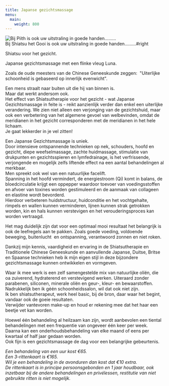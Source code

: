 ```yaml
---
title: Japanse gezichtsmassage
menu:
  main:
    weight: 800
---
```

![Bij Piith is ook uw uitstraling in goede handen………](http://piith.nl/wp-content/uploads/2013/04/480026_359882404123036_489748388_n-225x300.jpg#right)  
Bij Shiatsu het Gooi is ook uw uitstraling in goede handen………#right

Shiatsu voor het gezicht.

Japanse gezichtsmassage met een flinke vleug Luna.

Zoals de oude meesters van de Chinese Geneeskunde zeggen:  "Uiterlijke schoonheid is gebaseerd op innerlijk evenwicht".

Een mens straalt naar buiten uit die hij van binnen is.  
 Maar dat werkt andersom ook.  
 Het effect van Shiatsutherapie voor het gezicht - wat Japanse Gezichtsmassage in feite is - reikt aanzienlijk verder dan enkel een uiterlijke verandering. We zien niet alleen een verjonging van de gezichtshuid, maar ook een verbetering van het algemene gevoel van welbevinden, omdat de meridianen in het gezicht corresponderen met de meridianen in het hele lichaam.  
 Je gaat lekkerder in je vel zitten!

Een Japanse Gezichtsmassage is uniek.\
Door intensieve ontspannende technieken op nek, schouders, hoofd en gezicht, diepe weefselmassage, zachte huidmassage, stimulatie van drukpunten en gezichtsspieren en lymfedrainage, is het verfrissende, verjongende en mogelijk zelfs liftende effect na een aantal behandelingen al merkbaar.\
 Men spreekt ook wel van een natuurlijke facelift.\
 Spanning in het hoofd vermindert, de energiestroom (Qi) komt in balans, <span>de bloedcirculatie krijgt een oppepper waardoor</span><span> toevoer van voedingsstoffen en afvoer van toxines worden gestimuleerd en de aanmaak van collageen en elastine wordt bevorderd.</span>\
 Hierdoor verbeteren huidstructuur, huidconditie en het vochtgehalte, rimpels en wallen kunnen verminderen, lijnen kunnen strak getrokken worden, kin en hals kunnen verstevigen en het verouderingsproces kan worden vertraagd.

Het mag duidelijk zijn dat voor een optimaal mooi resultaat het belangrijk is ook de leefregels aan te pakken. Zoals goede voeding, voldoende beweging, buitenlucht  en ontspanning, verantwoord zonnen en niet roken.

Dankzij mijn kennis, vaardigheid en ervaring in de Shiatsutherapie en Traditionele Chinese Geneeskunde en aanvullende Japanse, Duitse, Britse en Spaanse technieken heb ik mijn eigen stijl in deze bijzondere gezichtsmassage kunnen ontwikkelen en vormgeven.

Waar ik mee werk is een zelf samengestelde mix van natuurlijke oliën, die oa zuiverend, hydraterend en verstevigend werken. Uiteraard zonder parabenen, siliconen, minerale oliën en geur-, kleur- en bewaarstoffen.\
Nadrukkelijk ben ik géén schoonheidssalon, wil dat ook niet zijn.\
Ik ben shiatsutherapeut, werk heel basic, bij de bron, daar waar het begint, vandaar ook de goeie resultaten.\
 Verwijder vantevoren make-up en houd er rekening mee dat het haar een beetje vet kan worden.

Hoewel één behandeling al heilzaam kan zijn, wordt aanbevolen een tiental behandelingen met een frequentie van ongeveer één keer per week.\
 Daarna kan een onderhoudsbehandeling van elke maand of eens per kwartaal of half jaar gedaan worden.\
Ook fijn is een gezichtsmassage de dag voor een belangrijke gebeurtenis. 

<span>_Een behandeling van een uur kost €65._\
_Een 3-rittenkaart is €165._\
_Wil je een behandeling in de avonduren dan kost dat €10 extra._\
_De rittenkaart is in principe persoonsgebonden en 1 jaar houdbaar, ook inzetbaar bij de andere behandelingen en privélessen, restitutie van niet gebruikte ritten is niet mogelijk._</span>

